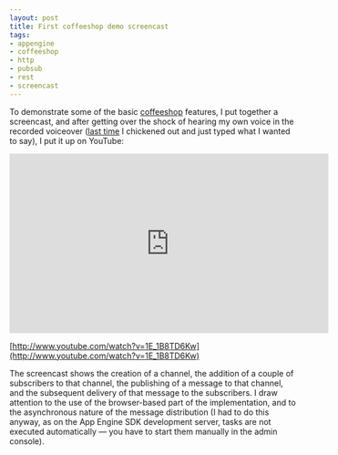 ```yaml
---
layout: post
title: First coffeeshop demo screencast
tags:
- appengine
- coffeeshop
- http
- pubsub
- rest
- screencast
---
```



To demonstrate some of the basic [coffeeshop](http://wiki.github.com/qmacro/coffeeshop) features, I put together a screencast, and after getting over the shock of hearing my own voice in the recorded voiceover ([last time](https://www.sdn.sap.com/irj/scn/weblogs?blog=/pub/wlg/1669) I chickened out and just typed what I wanted to say), I put it up on YouTube:

<iframe width="560" height="315" src="https://www.youtube.com/embed/1E_1B8TD6Kw?si=6qumn4Rmc5HJ5--i" title="YouTube video player" frameborder="0" allow="accelerometer; autoplay; clipboard-write; encrypted-media; gyroscope; picture-in-picture; web-share" referrerpolicy="strict-origin-when-cross-origin" allowfullscreen></iframe>

[http://www.youtube.com/watch?v=1E_1B8TD6Kw](http://www.youtube.com/watch?v=1E_1B8TD6Kw)

The screencast shows the creation of a channel, the addition of a couple of subscribers to that channel, the publishing of a message to that channel, and the subsequent delivery of that message to the subscribers. I draw attention to the use of the browser-based part of the implementation, and to the asynchronous nature of the message distribution (I had to do this anyway, as on the App Engine SDK development server, tasks are not executed automatically — you have to start them manually in the admin console).
